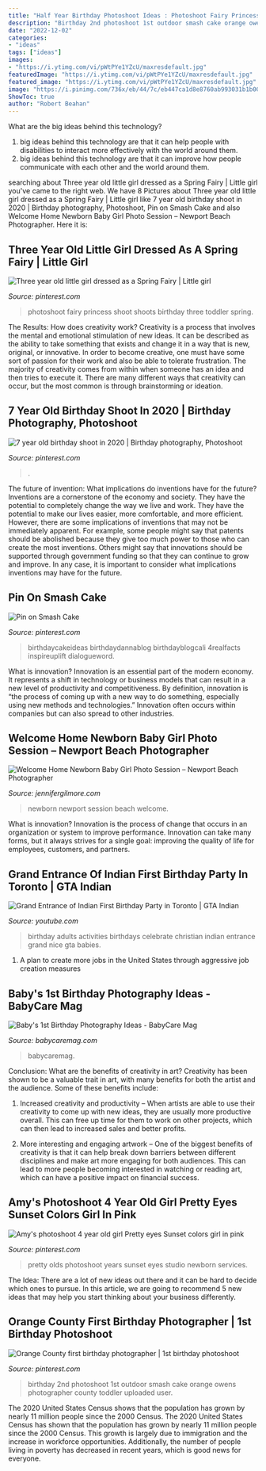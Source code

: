 ```yaml
---
title: "Half Year Birthday Photoshoot Ideas : Photoshoot Fairy Princess Shoot Shoots Birthday Three Toddler Spring"
description: "Birthday 2nd photoshoot 1st outdoor smash cake orange owens photographer county toddler uploaded user"
date: "2022-12-02"
categories:
- "ideas"
tags: ["ideas"]
images:
- "https://i.ytimg.com/vi/pWtPYe1YZcU/maxresdefault.jpg"
featuredImage: "https://i.ytimg.com/vi/pWtPYe1YZcU/maxresdefault.jpg"
featured_image: "https://i.ytimg.com/vi/pWtPYe1YZcU/maxresdefault.jpg"
image: "https://i.pinimg.com/736x/eb/44/7c/eb447ca1d8e8760ab993031b1b00a861.jpg"
ShowToc: true
author: "Robert Beahan"
---
```



What are the big ideas behind this technology?
1. big ideas behind this technology are that it can help people with disabilities to interact more effectively with the world around them.
2. big ideas behind this technology are that it can improve how people communicate with each other and the world around them.

	

		
searching about Three year old little girl dressed as a Spring Fairy | Little girl you've came to the right web. We have 8 Pictures about Three year old little girl dressed as a Spring Fairy | Little girl like 7 year old birthday shoot in 2020 | Birthday photography, Photoshoot, Pin on Smash Cake and also Welcome Home Newborn Baby Girl Photo Session – Newport Beach Photographer. Here it is:
		
    
## Three Year Old Little Girl Dressed As A Spring Fairy | Little Girl

<img loading=lazy src="https://i.pinimg.com/736x/eb/44/7c/eb447ca1d8e8760ab993031b1b00a861.jpg" onerror="this.onerror=null;this.src='https://tse1.mm.bing.net/th?id=OIP.AAMU5NC7k-nyZN-8-yBI_gHaLI&amp;pid=15.1';" alt="Three year old little girl dressed as a Spring Fairy | Little girl">

_Source: pinterest.com_

>photoshoot fairy princess shoot shoots birthday three toddler spring. 

	

The Results: How does creativity work?
Creativity is a process that involves the mental and emotional stimulation of new ideas. It can be described as the ability to take something that exists and change it in a way that is new, original, or innovative. In order to become creative, one must have some sort of passion for their work and also be able to tolerate frustration. The majority of creativity comes from within when someone has an idea and then tries to execute it. There are many different ways that creativity can occur, but the most common is through brainstorming or ideation.

    
## 7 Year Old Birthday Shoot In 2020 | Birthday Photography, Photoshoot

<img loading=lazy src="https://i.pinimg.com/736x/d2/16/71/d21671019f264b1e72f4d1469d91aa53.jpg" onerror="this.onerror=null;this.src='https://tse4.mm.bing.net/th?id=OIP.Zehh85ZzNpIt_bogEdHtjgHaKX&amp;pid=15.1';" alt="7 year old birthday shoot in 2020 | Birthday photography, Photoshoot">

_Source: pinterest.com_

>. 

	

The future of invention: What implications do inventions have for the future?
Inventions are a cornerstone of the economy and society. They have the potential to completely change the way we live and work. They have the potential to make our lives easier, more comfortable, and more efficient. However, there are some implications of inventions that may not be immediately apparent. For example, some people might say that patents should be abolished because they give too much power to those who can create the most inventions. Others might say that innovations should be supported through government funding so that they can continue to grow and improve. In any case, it is important to consider what implications inventions may have for the future.

    
## Pin On Smash Cake

<img loading=lazy src="https://i.pinimg.com/736x/05/9c/6c/059c6c6fa3b9be5f2fe1b66264a6e3c0.jpg" onerror="this.onerror=null;this.src='https://tse4.mm.bing.net/th?id=OIP.MBm8QGDY2iWksi9AO1uQLAHaFZ&amp;pid=15.1';" alt="Pin on Smash Cake">

_Source: pinterest.com_

>birthdaycakeideas birthdaydannablog birthdayblogcali 4realfacts inspireuplift dialogueword. 

	

What is innovation?
Innovation is an essential part of the modern economy. It represents a shift in technology or business models that can result in a new level of productivity and competitiveness. By definition, innovation is “the process of coming up with a new way to do something, especially using new methods and technologies.” Innovation often occurs within companies but can also spread to other industries.

    
## Welcome Home Newborn Baby Girl Photo Session – Newport Beach Photographer

<img loading=lazy src="https://jennifergilmore.com/blog/wp-content/uploads/2014/07/blog_gilmore_studios_photo_orange_county_newport_beach_family_portrait_newborn_baby_girl_crib_house_decor_baby_room_nursery_house_session_love_cute_2.jpg" onerror="this.onerror=null;this.src='https://tse4.mm.bing.net/th?id=OIP.zKKUED7CsU1Vf-_cmFtcIwHaFS&amp;pid=15.1';" alt="Welcome Home Newborn Baby Girl Photo Session – Newport Beach Photographer">

_Source: jennifergilmore.com_

>newborn newport session beach welcome. 

	

What is innovation?
Innovation is the process of change that occurs in an organization or system to improve performance. Innovation can take many forms, but it always strives for a single goal: improving the quality of life for employees, customers, and partners.

    
## Grand Entrance Of Indian First Birthday Party In Toronto | GTA Indian

<img loading=lazy src="https://i.ytimg.com/vi/pWtPYe1YZcU/maxresdefault.jpg" onerror="this.onerror=null;this.src='https://tse4.mm.bing.net/th?id=OIP.wcyEk1_e3ZySGK9lyvKpjQHaEK&amp;pid=15.1';" alt="Grand Entrance of Indian First Birthday Party in Toronto | GTA Indian">

_Source: youtube.com_

>birthday adults activities birthdays celebrate christian indian entrance grand nice gta babies. 

	

1. A plan to create more jobs in the United States through aggressive job creation measures 

    
## Baby&#039;s 1st Birthday Photography Ideas - BabyCare Mag

<img loading=lazy src="https://www.babycaremag.com/wp-content/uploads/2017/11/60df89d85ac4eabb6528322c9fdb0660.jpg" onerror="this.onerror=null;this.src='https://tse3.mm.bing.net/th?id=OIP.v5rCstDd55MgRcXQWX-IPAHaLH&amp;pid=15.1';" alt="Baby&#039;s 1st Birthday Photography Ideas - BabyCare Mag">

_Source: babycaremag.com_

>babycaremag. 

	

Conclusion: What are the benefits of creativity in art?
Creativity has been shown to be a valuable trait in art, with many benefits for both the artist and the audience. Some of these benefits include:
1. Increased creativity and productivity – When artists are able to use their creativity to come up with new ideas, they are usually more productive overall. This can free up time for them to work on other projects, which can then lead to increased sales and better profits.

2. More interesting and engaging artwork – One of the biggest benefits of creativity is that it can help break down barriers between different disciplines and make art more engaging for both audiences. This can lead to more people becoming interested in watching or reading art, which can have a positive impact on financial success.


    
## Amy&#039;s Photoshoot 4 Year Old Girl Pretty Eyes Sunset Colors Girl In Pink

<img loading=lazy src="https://i.pinimg.com/736x/a0/36/fe/a036fe8f078010c81a73f447570a8cba---year-old-girl--year-olds.jpg" onerror="this.onerror=null;this.src='https://tse2.mm.bing.net/th?id=OIP.mkuJO78n8hac5mtBNKkLRQHaLI&amp;pid=15.1';" alt="Amy&#039;s photoshoot 4 year old girl Pretty eyes Sunset colors girl in pink">

_Source: pinterest.com_

>pretty olds photoshoot years sunset eyes studio newborn services. 

	

The Idea:
There are a lot of new ideas out there and it can be hard to decide which ones to pursue. In this article, we are going to recommend 5 new ideas that may help you start thinking about your business differently.

    
## Orange County First Birthday Photographer | 1st Birthday Photoshoot

<img loading=lazy src="https://i.pinimg.com/originals/a6/99/29/a699299e5f0d425ae1267cdcc352122a.jpg" onerror="this.onerror=null;this.src='https://tse4.mm.bing.net/th?id=OIP.9Y6ufU-BxH0j5x5pOUddVwHaLH&amp;pid=15.1';" alt="Orange County first birthday photographer | 1st birthday photoshoot">

_Source: pinterest.com_

>birthday 2nd photoshoot 1st outdoor smash cake orange owens photographer county toddler uploaded user. 

	

The 2020 United States Census shows that the population has grown by nearly 11 million people since the 2000 Census.
The 2020 United States Census has shown that the population has grown by nearly 11 million people since the 2000 Census. This growth is largely due to immigration and the increase in workforce opportunities. Additionally, the number of people living in poverty has decreased in recent years, which is good news for everyone.

